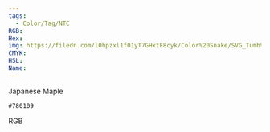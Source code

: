 ```yaml
---
tags:
  - Color/Tag/NTC
RGB:
Hex:
img: https://filedn.com/l0hpzxl1f01yT7GHxtF8cyk/Color%20Snake/SVG_Tumb%20Mass%20No%20Name/780109.svg
CMYK:
HSL:
Name:
---
```

Japanese Maple
```palette
#780109
```
RGB
